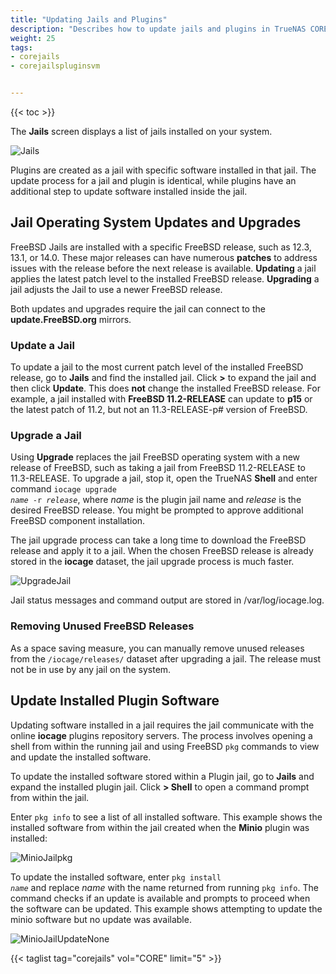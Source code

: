 ```yaml
---
title: "Updating Jails and Plugins"
description: "Describes how to update jails and plugins in TrueNAS CORE."
weight: 25
tags:
- corejails
- corejailspluginsvm


---
```


{{< toc >}}

The **Jails** screen displays a list of jails installed on your system.

![Jails](/images/CORE/Jails/Jails.png "Jails List")

Plugins are created as a jail with specific software installed in that jail.
The update process for a jail and plugin is identical, while plugins have an additional step to update software installed inside the jail.

## Jail Operating System Updates and Upgrades

FreeBSD Jails are installed with a specific FreeBSD release, such as 12.3, 13.1, or 14.0.
These major releases can have numerous **patches** to address issues with the release before the next release is available.
**Updating** a jail applies the latest patch level to the installed FreeBSD release.
**Upgrading** a jail adjusts the Jail to use a newer FreeBSD release.

Both updates and upgrades require the jail can connect to the **update.FreeBSD.org** mirrors.

### Update a Jail

To update a jail to the most current patch level of the installed FreeBSD release, go to **Jails** and find the installed jail. Click **>** to expand the jail and then click **Update**.
This does **not** change the installed FreeBSD release.
For example, a jail installed with **FreeBSD 11.2-RELEASE** can update to **p15** or the latest patch of 11.2, but not an 11.3-RELEASE-p# version of FreeBSD.

### Upgrade a Jail

Using **Upgrade** replaces the jail FreeBSD operating system with a new release of FreeBSD, such as taking a jail from FreeBSD 11.2-RELEASE to 11.3-RELEASE.
To upgrade a jail, stop it, open the TrueNAS **Shell** and enter command <code>iocage upgrade <i>name</i> -r <i>release</i></code>, where *name* is the plugin jail name and *release* is the desired FreeBSD release.
You might be prompted to approve additional FreeBSD component installation.

The jail upgrade process can take a long time to download the FreeBSD release and apply it to a jail.
When the chosen FreeBSD release is already stored in the **iocage** dataset, the jail upgrade process is much faster.

![UpgradeJail](/images/CORE/Jails/JailsUpgrade.png "Jail Upgrade Example")

Jail status messages and command output are stored in <file>/var/log/iocage.log</file>.

### Removing Unused FreeBSD Releases

As a space saving measure, you can manually remove unused releases from the `/iocage/releases/` dataset after upgrading a jail.
The release must not be in use by any jail on the system.

## Update Installed Plugin Software

Updating software installed in a jail requires the jail communicate with the online **iocage** plugins repository servers.
The process involves opening a shell from within the running jail and using FreeBSD `pkg` commands to view and update the installed software.

To update the installed software stored within a Plugin jail, go to **Jails** and expand the installed plugin jail.
Click **> Shell** to open a command prompt from within the jail.

Enter `pkg info` to see a list of all installed software.
This example shows the installed software from within the jail created when the **Minio** plugin was installed:

![MinioJailpkg](/images/CORE/Jails/MinioJailpkg.png "Minio Jail Software")

To update the installed software, enter <code>pkg install <i>name</i></code> and replace *name* with the name returned from running `pkg info`.
The command checks if an update is available and prompts to proceed when the software can be updated.
This example shows attempting to update the minio software but no update was available.

![MinioJailUpdateNone](/images/CORE/Jails/MinioJailUpdateNone.png "Minio Jail: no update available")

{{< taglist tag="corejails" vol="CORE" limit="5" >}}

